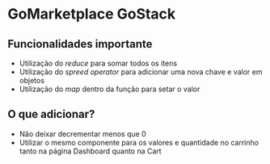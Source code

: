 # GoMarketplace GoStack

## Funcionalidades importante
 - Utilização do _reduce_ para somar todos os itens
 - Utilização do _spreed operator_ para adicionar uma nova chave e valor em objetos
 - Utilização do _map_ dentro da função para setar o valor

## O que adicionar?
 - Não deixar decrementar menos que 0
 - Utilizar o mesmo componente para os valores e quantidade no carrinho tanto na página Dashboard quanto na Cart
